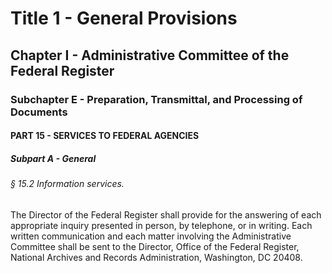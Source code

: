
# Title 1 - General Provisions
## Chapter I - Administrative Committee of the Federal Register
### Subchapter E - Preparation, Transmittal, and Processing of Documents
#### PART 15 - SERVICES TO FEDERAL AGENCIES
##### Subpart A - General
###### § 15.2 Information services.

The Director of the Federal Register shall provide for the answering of each appropriate inquiry presented in person, by telephone, or in writing. Each written communication and each matter involving the Administrative Committee shall be sent to the Director, Office of the Federal Register, National Archives and Records Administration, Washington, DC 20408.
